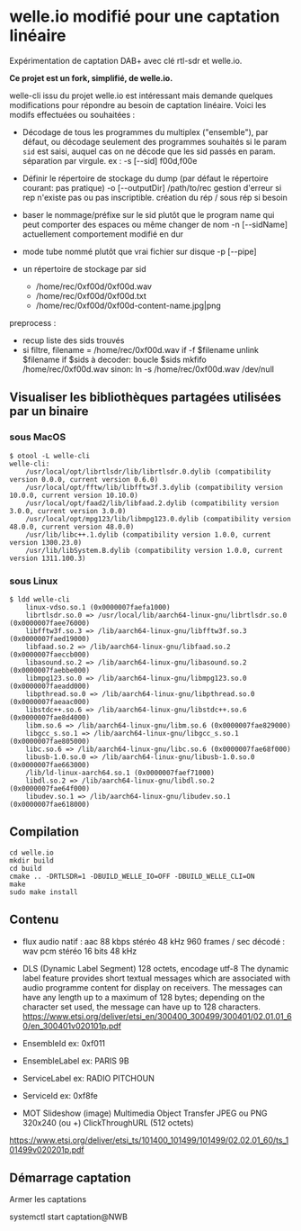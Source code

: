# welle.io modifié pour une captation linéaire

Expérimentation de captation DAB+ avec clé rtl-sdr et welle.io.

**Ce projet est un fork, simplifié, de welle.io.**

welle-cli issu du projet welle.io est intéressant mais demande quelques modifications pour répondre au besoin de captation linéaire. Voici les modifs effectuées ou souhaitées :

- Décodage de tous les programmes du multiplex ("ensemble"), par défaut, ou décodage seulement des programmes souhaités si le param `sid` est saisi,
auquel cas on ne décode que les sid passés en param. séparation par virgule. ex :
-s [--sid] f00d,f00e

- Définir le répertoire de stockage du dump (par défaut le répertoire courant: pas pratique)
-o [--outputDir] /path/to/rec
gestion d'erreur si rep n'existe pas ou pas inscriptible.
création du rép / sous rép si besoin

- baser le nommage/préfixe sur le sid plutôt que le program name qui peut comporter des espaces ou même changer de nom
-n [--sidName]
actuellement comportement modifié en dur

- mode tube nommé plutôt que vrai fichier sur disque
-p [--pipe]

- un répertoire de stockage par sid
  - /home/rec/0xf00d/0xf00d.wav
  - /home/rec/0xf00d/0xf00d.txt
  - /home/rec/0xf00d/0xf00d-content-name.jpg|png


preprocess :

- recup liste des sids trouvés
- si filtre, 
filename = /home/rec/0xf00d.wav
if -f $filename
  unlink $filename
if $sids à decoder:
  boucle $sids
  mkfifo /home/rec/0xf00d.wav
sinon:
  ln -s /home/rec/0xf00d.wav /dev/null


## Visualiser les bibliothèques partagées utilisées par un binaire

### sous MacOS

```
$ otool -L welle-cli
welle-cli:
	/usr/local/opt/librtlsdr/lib/librtlsdr.0.dylib (compatibility version 0.0.0, current version 0.6.0)
	/usr/local/opt/fftw/lib/libfftw3f.3.dylib (compatibility version 10.0.0, current version 10.10.0)
	/usr/local/opt/faad2/lib/libfaad.2.dylib (compatibility version 3.0.0, current version 3.0.0)
	/usr/local/opt/mpg123/lib/libmpg123.0.dylib (compatibility version 48.0.0, current version 48.0.0)
	/usr/lib/libc++.1.dylib (compatibility version 1.0.0, current version 1300.23.0)
	/usr/lib/libSystem.B.dylib (compatibility version 1.0.0, current version 1311.100.3)
```

### sous Linux

```
$ ldd welle-cli
	linux-vdso.so.1 (0x0000007faefa1000)
	librtlsdr.so.0 => /usr/local/lib/aarch64-linux-gnu/librtlsdr.so.0 (0x0000007faee76000)
	libfftw3f.so.3 => /lib/aarch64-linux-gnu/libfftw3f.so.3 (0x0000007faed19000)
	libfaad.so.2 => /lib/aarch64-linux-gnu/libfaad.so.2 (0x0000007faeccb000)
	libasound.so.2 => /lib/aarch64-linux-gnu/libasound.so.2 (0x0000007faebbe000)
	libmpg123.so.0 => /lib/aarch64-linux-gnu/libmpg123.so.0 (0x0000007faeadd000)
	libpthread.so.0 => /lib/aarch64-linux-gnu/libpthread.so.0 (0x0000007faeaac000)
	libstdc++.so.6 => /lib/aarch64-linux-gnu/libstdc++.so.6 (0x0000007fae8d4000)
	libm.so.6 => /lib/aarch64-linux-gnu/libm.so.6 (0x0000007fae829000)
	libgcc_s.so.1 => /lib/aarch64-linux-gnu/libgcc_s.so.1 (0x0000007fae805000)
	libc.so.6 => /lib/aarch64-linux-gnu/libc.so.6 (0x0000007fae68f000)
	libusb-1.0.so.0 => /lib/aarch64-linux-gnu/libusb-1.0.so.0 (0x0000007fae663000)
	/lib/ld-linux-aarch64.so.1 (0x0000007faef71000)
	libdl.so.2 => /lib/aarch64-linux-gnu/libdl.so.2 (0x0000007fae64f000)
	libudev.so.1 => /lib/aarch64-linux-gnu/libudev.so.1 (0x0000007fae618000)
```

## Compilation

```
cd welle.io
mkdir build
cd build
cmake .. -DRTLSDR=1 -DBUILD_WELLE_IO=OFF -DBUILD_WELLE_CLI=ON
make
sudo make install
```

## Contenu

- flux audio
natif : aac 88 kbps stéréo 48 kHz 960 frames / sec
décodé : wav pcm stéréo 16 bits 48 kHz

- DLS (Dynamic Label Segment)
  128 octets, encodage utf-8
The dynamic label feature provides short textual messages which are associated with audio programme content for
display on receivers. The messages can have any length up to a maximum of 128 bytes; depending on the character set
used, the message can have up to 128 characters. 
https://www.etsi.org/deliver/etsi_en/300400_300499/300401/02.01.01_60/en_300401v020101p.pdf

- EnsembleId
  ex: 0xf011

- EnsembleLabel
  ex: PARIS 9B

- ServiceLabel
  ex: RADIO PITCHOUN

- ServiceId
  ex: 0xf8fe

- MOT Slideshow (image)
  Multimedia Object Transfer
  JPEG ou PNG 320x240 (ou +)
  ClickThroughURL (512 octets)

https://www.etsi.org/deliver/etsi_ts/101400_101499/101499/02.02.01_60/ts_101499v020201p.pdf


## Démarrage captation

Armer les captations

systemctl start captation@NWB